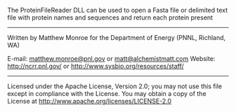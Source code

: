 The ProteinFileReader DLL can be used to open a Fasta file or delimited text file
with protein names and sequences and return each protein present

-------------------------------------------------------------------------------

Written by Matthew Monroe for the Department of Energy (PNNL, Richland, WA)

E-mail: matthew.monroe@pnl.gov or matt@alchemistmatt.com
Website: http://ncrr.pnl.gov/ or http://www.sysbio.org/resources/staff/

-------------------------------------------------------------------------------

Licensed under the Apache License, Version 2.0; you may not use this file except
in compliance with the License.  You may obtain a copy of the License at
http://www.apache.org/licenses/LICENSE-2.0
